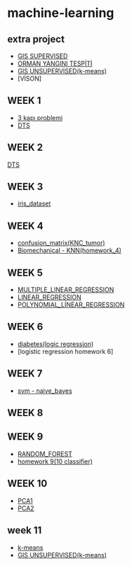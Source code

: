 # machine-learning
## extra project
* [GIS SUPERVISED](GIS_porject.ipynb)
* [ORMAN YANGINI TESPİTİ](tez.ipynb)
* [GIS UNSUPERVISED(k-means)](gis_unsupervised.ipynb)
* [VİSON]
## WEEK 1
* [3 kapı problemi](3_kapı_problemi.ipynb)
* [DTS](DTS.ipynb)
## WEEK 2
[DTS](DTS.ipynb)
## WEEK 3
* [iris_dataset](iris_dataset.ipynb)
## WEEK 4
* [confusion_matrix(KNC_tumor)](confusion_matrix(KNC_tumor).ipynb)
* [Biomechanical - KNN(homework_4)](Biomechanical_KNN.ipynb)
## WEEK 5
* [MULTIPLE_LINEAR_REGRESSION](MULTIPLE_LINEAR_REGRESSION.ipynb)
* [LINEAR_REGRESSION](LINEAR_REGRESSION.ipynb)
* [POLYNOMIAL_LİNEAR_REGRESSION](POLYNOMIAL_LİNEAR_REGRESSION.ipynb)
## WEEK 6
* [diabetes(logic regression)](diabetes.ipynb)
* [logistic regression homework 6]
## WEEK 7
* [svm - naive_bayes](svm_naive_bayes.ipynb)
## WEEK 8
## WEEK 9
* [RANDOM_FOREST](RANDOM_FOREST.ipynb)
* [homework 9(10 classifier)](week_9_homework.ipynb)
## WEEK 10
* [PCA1](PCA1.ipynb)
* [PCA2](PCA2.ipynb)
## week 11
* [k-means](k_means.ipynb)
* [GIS UNSUPERVISED(k-means)](gis_unsupervised.ipynb)
